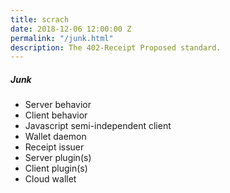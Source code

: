 ```yaml
---
title: scrach
date: 2018-12-06 12:00:00 Z
permalink: "/junk.html"
description: The 402-Receipt Proposed standard.
---
```


##### Junk
- Server behavior
- Client behavior
- Javascript semi-independent client
- Wallet daemon
- Receipt issuer
- Server plugin(s)
- Client plugin(s)
- Cloud wallet

